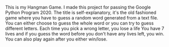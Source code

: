 This is my Hangman Game. I made this project for passing the Google Python Program 2020.
The title is self-explanatory, it's the old fashioned game where you have to guess a random word generated from a text file.
You can either choose to guess the whole word or you can try to guess different letters. Each time you pick a wrong letter, you lose a life
You have 7 lives and if you guess the word before you don't have any lives left, you win. You can also play again after you either win/lose.
